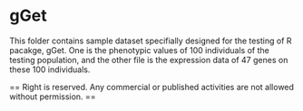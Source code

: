 # gGet
This folder contains sample dataset specifially designed for the testing of R pacakge, gGet. One is the phenotypic values of 100 individuals of the testing population, and the other file is the expression data of 47 genes on these 100 individuals.


== Right is reserved. Any commercial or published activities are not allowed without permission. ==
